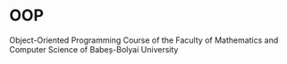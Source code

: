 # OOP
Object-Oriented Programming Course of the Faculty of Mathematics and Computer Science of Babeș-Bolyai University
